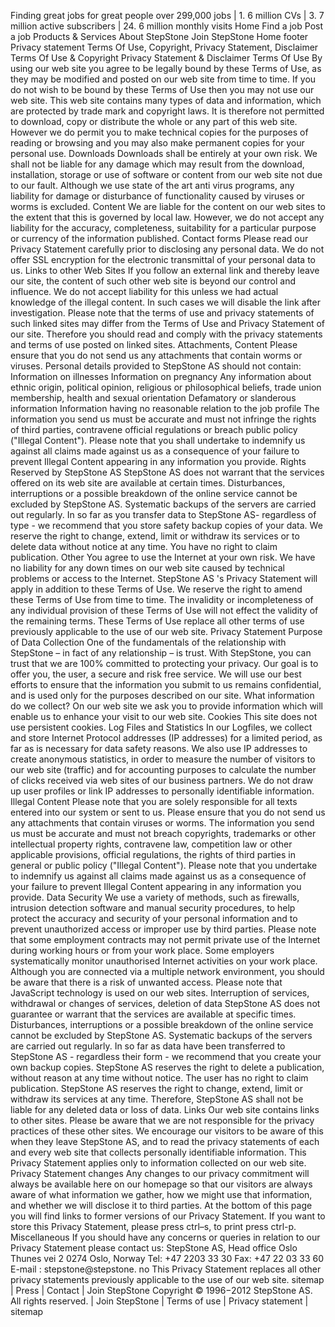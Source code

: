 Finding great jobs for great people over 299,000 jobs | 1. 6 million CVs | 3. 7 million active subscribers | 24. 6 million monthly visits Home Find a job Post a job Products & Services About StepStone Join StepStone Home footer Privacy statement Terms Of Use, Copyright, Privacy Statement, Disclaimer Terms Of Use & Copyright Privacy Statement & Disclaimer Terms Of Use By using our web site you agree to be legally bound by these Terms of Use, as they may be modified and posted on our web site from time to time. If you do not wish to be bound by these Terms of Use then you may not use our web site. This web site contains many types of data and information, which are protected by trade mark and copyright laws. It is therefore not permitted to download, copy or distribute the whole or any part of this web site. However we do permit you to make technical copies for the purposes of reading or browsing and you may also make permanent copies for your personal use. Downloads Downloads shall be entirely at your own risk. We shall not be liable for any damage which may result from the download, installation, storage or use of software or content from our web site not due to our fault. Although we use state of the art anti virus programs, any liability for damage or disturbance of functionality caused by viruses or worms is excluded. Content We are liable for the content on our web sites to the extent that this is governed by local law. However, we do not accept any liability for the accuracy, completeness, suitability for a particular purpose or currency of the information published. Contact forms Please read our Privacy Statement carefully prior to disclosing any personal data. We do not offer SSL encryption for the electronic transmittal of your personal data to us. Links to other Web Sites If you follow an external link and thereby leave our site, the content of such other web site is beyond our control and influence. We do not accept liability for this unless we had actual knowledge of the illegal content. In such cases we will disable the link after investigation. Please note that the terms of use and privacy statements of such linked sites may differ from the Terms of Use and Privacy Statement of our site. Therefore you should read and comply with the privacy statements and terms of use posted on linked sites. Attachments, Content Please ensure that you do not send us any attachments that contain worms or viruses. Personal details provided to StepStone AS should not contain: Information on illnesses Information on pregnancy Any information about ethnic origin, political opinion, religious or philosophical beliefs, trade union membership, health and sexual orientation Defamatory or slanderous information Information having no reasonable relation to the job profile The information you send us must be accurate and must not infringe the rights of third parties, contravene official regulations or breach public policy ("Illegal Content"). Please note that you shall undertake to indemnify us against all claims made against us as a consequence of your failure to prevent Illegal Content appearing in any information you provide. Rights Reserved by StepStone AS StepStone AS does not warrant that the services offered on its web site are available at certain times. Disturbances, interruptions or a possible breakdown of the online service cannot be excluded by StepStone AS. Systematic backups of the servers are carried out regularly. In so far as you transfer data to StepStone AS- regardless of type - we recommend that you store safety backup copies of your data. We reserve the right to change, extend, limit or withdraw its services or to delete data without notice at any time. You have no right to claim publication. Other You agree to use the Internet at your own risk. We have no liability for any down times on our web site caused by technical problems or access to the Internet. StepStone AS 's Privacy Statement will apply in addition to these Terms of Use. We reserve the right to amend these Terms of Use from time to time. The invalidity or incompleteness of any individual provision of these Terms of Use will not effect the validity of the remaining terms. These Terms of Use replace all other terms of use previously applicable to the use of our web site. Privacy Statement Purpose of Data Collection One of the fundamentals of the relationship with StepStone – in fact of any relationship – is trust. With StepStone, you can trust that we are 100% committed to protecting your privacy. Our goal is to offer you, the user, a secure and risk free service. We will use our best efforts to ensure that the information you submit to us remains confidential, and is used only for the purposes described on our site. What information do we collect? On our web site we ask you to provide information which will enable us to enhance your visit to our web site. Cookies This site does not use persistent cookies. Log Files and Statistics In our Logfiles, we collect and store Internet Protocol addresses (IP addresses) for a limited period, as far as is necessary for data safety reasons. We also use IP addresses to create anonymous statistics, in order to measure the number of visitors to our web site (traffic) and for accounting purposes to calculate the number of clicks received via web sites of our business partners. We do not draw up user profiles or link IP addresses to personally identifiable information. Illegal Content Please note that you are solely responsible for all texts entered into our system or sent to us. Please ensure that you do not send us any attachments that contain viruses or worms. The information you send us must be accurate and must not breach copyrights, trademarks or other intellectual property rights, contravene law, competition law or other applicable provisions, official regulations, the rights of third parties in general or public policy ("Illegal Content"). Please note that you undertake to indemnify us against all claims made against us as a consequence of your failure to prevent Illegal Content appearing in any information you provide. Data Security We use a variety of methods, such as firewalls, intrusion detection software and manual security procedures, to help protect the accuracy and security of your personal information and to prevent unauthorized access or improper use by third parties. Please note that some employment contracts may not permit private use of the Internet during working hours or from your work place. Some employers systematically monitor unauthorised Internet activities on your work place. Although you are connected via a multiple network environment, you should be aware that there is a risk of unwanted access. Please note that JavaScript technology is used on our web sites. Interruption of services, withdrawal or changes of services, deletion of data StepStone AS does not guarantee or warrant that the services are available at specific times. Disturbances, interruptions or a possible breakdown of the online service cannot be excluded by StepStone AS. Systematic backups of the servers are carried out regularly. In so far as data have been transferred to StepStone AS - regardless their form - we recommend that you create your own backup copies. StepStone AS reserves the right to delete a publication, without reason at any time without notice. The user has no right to claim publication. StepStone AS reserves the right to change, extend, limit or withdraw its services at any time. Therefore, StepStone AS shall not be liable for any deleted data or loss of data. Links Our web site contains links to other sites. Please be aware that we are not responsible for the privacy practices of these other sites. We encourage our visitors to be aware of this when they leave StepStone AS, and to read the privacy statements of each and every web site that collects personally identifiable information. This Privacy Statement applies only to information collected on our web site. Privacy Statement changes Any changes to our privacy commitment will always be available here on our homepage so that our visitors are always aware of what information we gather, how we might use that information, and whether we will disclose it to third parties. At the bottom of this page you will find links to former versions of our Privacy Statement. If you want to store this Privacy Statement, please press ctrl–s, to print press ctrl-p. Miscellaneous If you should have any concerns or queries in relation to our Privacy Statement please contact us: StepStone AS, Head office Oslo Thunes vei 2 0274 Oslo, Norway Tel: +47 2203 33 30 Fax: +47 22 03 33 60 E-mail : stepstone@stepstone. no This Privacy Statement replaces all other privacy statements previously applicable to the use of our web site. sitemap | Press | Contact | Join StepStone Copyright © 1996−2012 StepStone AS. All rights reserved. | Join StepStone | Terms of use | Privacy statement | sitemap